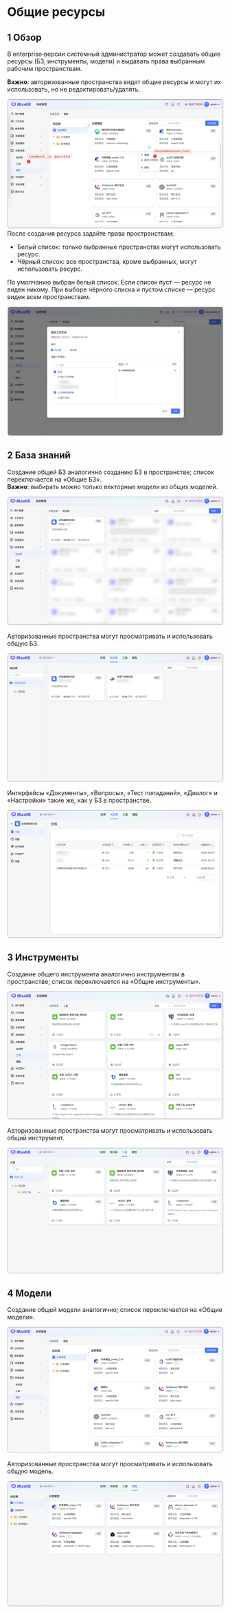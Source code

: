 # Общие ресурсы

## 1 Обзор

В enterprise‑версии системный администратор может создавать общие ресурсы (БЗ, инструменты, модели) и выдавать права выбранным рабочим пространствам.

**Важно**: авторизованные пространства видят общие ресурсы и могут их использовать, но не редактировать/удалять.

![共享资源](../../img/system/shared_resources.png)
После создания ресурса задайте права пространствам:

- Белый список: только выбранные пространства могут использовать ресурс.
- Чёрный список: все пространства, кроме выбранных, могут использовать ресурс.  

По умолчанию выбран белый список. Если список пуст — ресурс не виден никому. При выборе чёрного списка и пустом списке — ресурс виден всем пространствам.

![资源](../../img/system/authorized_workspace.png)

## 2 База знаний

Создание общей БЗ аналогично созданию БЗ в пространстве; список переключается на «Общие БЗ».  
**Важно**: выбирать можно только векторные модели из общих моделей.

![资源](../../img/system/shared_knowledgebase0.png)

Авторизованные пространства могут просматривать и использовать общую БЗ.

![资源](../../img/system/shared_knowledgebase.png)

Интерфейсы «Документы», «Вопросы», «Тест попаданий», «Диалог» и «Настройки» такие же, как у БЗ в пространстве.

![资源](../../img/system/shared_knowledgebase2.png)



## 3 Инструменты
Создание общего инструмента аналогично инструментам в пространстве; список переключается на «Общие инструменты».

![资源](../../img/system/shared_tool.png)


Авторизованные пространства могут просматривать и использовать общий инструмент.

![资源](../../img/system/shared_tool2.png)


## 4 Модели

Создание общей модели аналогично; список переключается на «Общие модели».

![资源](../../img/system/shared_model.png)


Авторизованные пространства могут просматривать и использовать общую модель.

![资源](../../img/system/shared_model2.png)